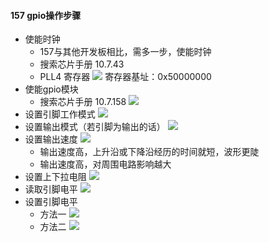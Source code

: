 #### 157 gpio操作步骤
* 使能时钟
  * 157与其他开发板相比，需多一步，使能时钟  
  * 搜索芯片手册 10.7.43
  * PLL4 寄存器
  ![](https://picbed-xunxun.oss-cn-shanghai.aliyuncs.com/20220119171214.png)
  寄存器基址：0x50000000
* 使能gpio模块
  * 搜索芯片手册 10.7.158
  ![](https://picbed-xunxun.oss-cn-shanghai.aliyuncs.com/20220119171248.png)
* 设置引脚工作模式
  ![](https://picbed-xunxun.oss-cn-shanghai.aliyuncs.com/20220119171334.png)
* 设置输出模式（若引脚为输出的话）
  ![](https://picbed-xunxun.oss-cn-shanghai.aliyuncs.com/20220119171414.png)
* 设置输出速度
  ![](https://picbed-xunxun.oss-cn-shanghai.aliyuncs.com/20220119171443.png)
  * 输出速度高，上升沿或下降沿经历的时间就短，波形更陡
  * 输出速度高，对周围电路影响越大
* 设置上下拉电阻
  ![](https://picbed-xunxun.oss-cn-shanghai.aliyuncs.com/20220119171559.png)
* 读取引脚电平
  ![](https://picbed-xunxun.oss-cn-shanghai.aliyuncs.com/20220119171629.png)
* 设置引脚电平
  * 方法一
  ![](https://picbed-xunxun.oss-cn-shanghai.aliyuncs.com/20220119171654.png)
  * 方法二
  ![](https://picbed-xunxun.oss-cn-shanghai.aliyuncs.com/20220119171721.png)
